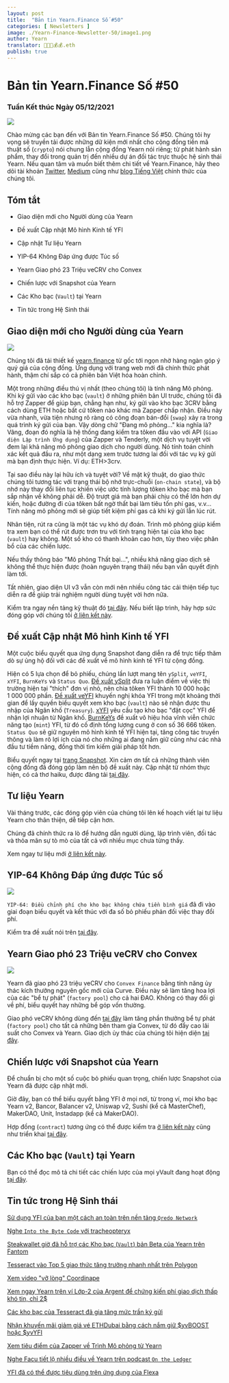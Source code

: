 ```yaml
---
layout: post
title:  "Bản tin Yearn.Finance Số #50"
categories: [ Newsletters ]
image: ./Yearn-Finance-Newsletter-50/image1.png
author: Yearn
translator: 🤖💵💵💰💰.eth
publish: true
---
```


# Bản tin Yearn.Finance Số #50

### Tuần Kết thúc Ngày 05/12/2021

![](image1.png)

Chào mừng các bạn đến với Bản tin Yearn.Finance Số #50. Chúng tôi hy vọng sẽ truyền tải được những dữ kiện mới nhất cho cộng đồng tiền mã thuật số (`crypto`) nói chung lẫn cộng đồng Yearn nói riêng; từ phát hành sản phẩm, thay đổi trong quản trị đến nhiều dự án đối tác trực thuộc hệ sinh thái Yearn. Nếu quan tâm và muốn biết thêm chi tiết về Yearn.Finance, hãy theo dõi tài khoản [Twitter](https://twitter.com/iearnfinance), [Medium](https://medium.com/iearn) cũng như [blog Tiếng Việt](https://vietnamese.blog.yearn.finance/) chính thức của chúng tôi.

## Tóm tắt

- Giao diện mới cho Người dùng của Yearn

- Đề xuất Cập nhật Mô hình Kinh tế YFI

- Cập nhật Tư liệu Yearn

- YIP-64 Không Đáp ứng được Túc số

- Yearn Giao phó 23&nbsp;Triệu veCRV cho Convex

- Chiến lược với Snapshot của Yearn

- Các Kho bạc (`Vault`) tại Yearn

- Tin tức trong Hệ Sinh thái


## Giao diện mới cho Người dùng của Yearn

![](image2.png)

Chúng tôi đã tái thiết kế [yearn.finance](https://yearn.finance/) từ gốc tới ngọn nhờ hàng ngàn góp ý quý giá của cộng đồng. Ứng dụng với trang web mới đã chính thức phát hành, thậm chí sắp có cả phiên bản Việt hóa hoàn chỉnh. 

Một trong những điều thú vị nhất (theo chúng tôi) là tính năng Mô phỏng. Khi ký gửi vào các kho bạc (`vault`) ở những phiên bản UI trước, chúng tôi đã hỗ trợ Zapper để giúp bạn, chẳng hạn như, ký gửi vào kho bạc 3CRV bằng cách dùng ETH hoặc bất cứ tôken nào khác mà Zapper chấp nhận. Điều này vừa nhanh, vừa tiện nhưng rõ ràng có công đoạn bán-đổi (`swap`) xảy ra trong quá trình ký gửi của bạn. Vậy dòng chữ "Đang mô phỏng..." kia nghĩa là? Vâng, đoạn đó nghĩa là hệ thống đang kiểm tra tôken đầu vào với API (`Giao diện Lập trình Ứng dụng`) của Zapper và Tenderly, một dịch vụ tuyệt vời đem lại khả năng mô phỏng giao dịch cho người dùng. Nó tính toán chính xác kết quả đầu ra, như một dạng xem trước tương lai đối với tác vụ ký gửi mà bạn định thực hiện. Ví dụ: ETH>3crv. 

Tại sao điều này lại hữu ích và tuyệt vời? Về mặt kỹ thuật, do giao thức chúng tôi tương tác với trạng thái bộ nhớ trực-chuỗi (`on-chain state`), và bộ nhớ này thay đổi liên tục khiến việc ước tính lượng tôken kho bạc mà bạn sắp nhận về không phải dễ. Độ trượt giá mà bạn phải chịu có thể lớn hơn dự kiến, hoặc đường đi của tôken bất ngờ thất bại làm tiêu tốn phí gas, v.v... Tính năng mô phỏng mới sẽ giúp tiết kiệm phí gas cả khi ký gửi lẫn lúc rút.

Nhân tiện, rút ra cũng là một tác vụ khó dự đoán. Trình mô phỏng giúp kiểm tra xem bạn có thể rút được trơn tru với tình trạng hiện tại của kho bạc (`vault`) hay không. Một số kho có thanh khoản cao hơn, tùy theo việc phân bổ của các chiến lược.

Nếu thấy thông báo "Mô phỏng Thất bại...", nhiều khả năng giao dịch sẽ không thể thực hiện được (hoàn nguyên trạng thái) nếu bạn vẫn quyết định làm tới.

Tất nhiên, giao diện UI v3 vẫn còn mới nên nhiều công tác cải thiện tiếp tục diễn ra để giúp trải nghiệm người dùng tuyệt vời hơn nữa.

Kiểm tra ngay nền tảng kỹ thuật đó [tại đây](https://medium.com/iearn/yearn-ui-v3-0-a194355bdb1f). Nếu biết lập trình, hãy hợp sức đóng góp với chúng tôi [ở liên kết này](https://github.com/yearn/yearn-finance-v3).

## Đề xuất Cập nhật Mô hình Kinh tế YFI

Một cuộc biểu quyết qua ứng dụng Snapshot đang diễn ra để trực tiếp thăm dò sự ủng hộ đối với các đề xuất về mô hình kinh tế YFI từ cộng đồng.

Hiện có 5 lựa chọn để bỏ phiếu, chúng lần lượt mang tên `ySplit`, `veYFI`, `xYFI`, `BurnKeYs` và `Status Quo`. [Đề xuất ySplit](https://docs.google.com/document/d/1dAWTkS_ZsXNy7mKKjOFUjILSlLsLz9KhGfLrwVu0GUg/edit) đưa ra luận điểm về việc thị trường hiện tại "thích" đơn vị nhỏ, nên chia tôken YFI thành 10&nbsp;000 hoặc 1&nbsp;000&nbsp;000 phần. [Đề xuất veYFI](https://docs.google.com/document/d/1hoi-IVccOB6iUJYzuApVbyjbQBx8-M0UuzZosb9wlWM/edit) khuyến nghị khóa YFI trong một khoảng thời gian để lấy quyền biểu quyết xem kho bạc (`vault`) nào sẽ nhận được thu nhập của Ngân khố (`Treasury`). [xYFI](https://docs.google.com/document/d/1ev16BXu3bDC8zMSBvHmxMWIeD82ptZck6SJAO5frV5g/edit) yêu cầu tạo kho bạc "đặt cọc" YFI để nhận lợi nhuận từ Ngân khố. [BurnKeYs](https://docs.google.com/document/d/1BqmRsfdfCIaCtNZULdhKqUJzpKdaHE1XOGQlVp2nuSc/edit) đề xuất vô hiệu hóa vĩnh viễn chức năng tạo (`mint`) YFI, từ đó cố định tổng lượng cung ở con số 36&nbsp;666 tôken. `Status Quo` sẽ giữ nguyên mô hình kinh tế YFI hiện tại, tăng công tác truyền thông và làm rõ lợi ích của nó cho những ai đang nắm giữ cũng như các nhà đầu tư tiềm năng, đồng thời tìm kiếm giải pháp tốt hơn.

Biểu quyết ngay tại [trang Snapshot](https://yearn.snapshot.page/#/proposal/0x783cb3d57dd59b2827f6a42967375f06504cc947ebaa3c0e495c7b29ffd47aea). Xin cảm ơn tất cả những thành viên cộng đồng đã đóng góp làm nên bộ đề xuất này. Cập nhật từ nhóm thực hiện, có cả thơ haiku, được đăng tải [tại đây](https://docs.google.com/document/d/1-YEfXqXgTm-qzhPRUKs5allfX1XqYUOYwr_49FApnLU/edit).

## Tư liệu Yearn

Vài tháng trước, các đóng góp viên của chúng tôi lên kế hoạch viết lại tư liệu Yearn cho thân thiện, dễ tiếp cận hơn.

Chúng đã chính thức ra lò để hướng dẫn người dùng, lập trình viên, đối tác và thỏa mãn sự tò mò của tất cả với nhiều mục chưa từng thấy.

Xem ngay tư liệu mới [ở liên kết này](https://docs.yearn.finance/).

## YIP-64 Không Đáp ứng được Túc số

![](image3.png)

`YIP-64: Điều chỉnh phí cho kho bạc không chứa tiền bình giá` đã đi vào giai đoạn biểu quyết và kết thúc với đa số bỏ phiếu phản đối việc thay đổi phí.

Kiểm tra đề xuất nói trên [tại đây](https://snapshot.org/#/ybaby.eth/proposal/0xfe7296601d199b89a8aa53f95d6243ef935d736bea2f13109979d8d5098017d2).

## Yearn Giao phó 23&nbsp;Triệu veCRV cho Convex

![](image4.png)

Yearn đã giao phó 23&nbsp;triệu veCRV cho `Convex Finance` bằng tính năng ủy thác kích thưởng nguyên gốc mới của Curve. Điều này sẽ làm tăng hoa lợi của các "bể tự phát" (`factory pool`) cho cả hai ĐAO. Không có thay đổi gì về phí, biểu quyết hay những bể góp vốn thường.

Giao phó veCRV không dùng đến [tại đây](https://convex-boost-delegation.vercel.app/) làm tăng phần thưởng bể tự phát (`factory pool`) cho tất cả những bên tham gia Convex, từ đó đẩy cao lãi suất cho Convex và Yearn. Giao dịch ủy thác của chúng tôi hiện diện [tại đây](https://etherscan.io/tx/0x4734c879b23c678cb97ba90591e16a14f1f7a2e0a7d71bfa67d2e7bb5d718e5f).

## Chiến lược với Snapshot của Yearn

Để chuẩn bị cho một số cuộc bỏ phiếu quan trọng, chiến lược Snapshot của Yearn đã được cập nhật mới.

Giờ đây, bạn có thể biểu quyết bằng YFI ở mọi nơi, từ trong ví, mọi kho bạc Yearn v2, Bancor, Balancer v2, Uniswap v2, Sushi (kể cả  MasterChef), MakerDAO, Unit, Instadapp (kể cả  MakerDAO).

Hợp đồng (`contract`) tương ứng có thể được kiểm tra [ở liên kết này](https://github.com/yearn/snapshot-strategy) cũng như triển khai [tại đây](https://etherscan.io/address/0xA79e803FffE9DA37477ddaFD7C6F3dbDCa1C566C#code).

## Các Kho bạc (`Vault`) tại Yearn

Bạn có thể đọc mô tả chi tiết các chiến lược của mọi yVault đang hoạt động [tại đây](https://medium.com/yearn-state-of-the-vaults/the-vaults-at-yearn-9237905ffed3).

## Tin tức trong Hệ Sinh thái

[Sử dụng YFI của bạn một cách an toàn trên nền tảng `Qredo Network`](https://twitter.com/QredoNetwork/status/1461031928564436994)

[Nghe `Into the Byte Code` với tracheopteryx](https://twitter.com/benmercerdev/status/1464347991674863626?s=21)

[Steakwallet giờ đã hỗ trợ các Kho bạc (`Vault`) bản Beta của Yearn trên Fantom](https://twitter.com/steakwallet/status/1463623834389602311?s=21)

[Tesseract vào Top&nbsp;5 giao thức tăng trưởng nhanh nhất trên Polygon](https://twitter.com/marketducky/status/1461734313636945926?s=21)

[Xem video "vỡ lòng" Coordinape](https://twitter.com/coordinape/status/1460591450413015043?s=21)

[Xem ngay Yearn trên ví Lớp-2 của Argent để chứng kiến phí giao dịch thấp khó tin, chỉ 2$](https://twitter.com/argentHQ/status/1468934923264401419)

[Các kho bạc của Tesseract đã gia tăng mức trần ký gửi](https://twitter.com/tesseract_fi/status/1468217220966801413)

[Nhận khuyến mãi giảm giá vé ETHDubai bằng cách nắm giữ $yvBOOST hoặc $yvYFI](https://twitter.com/ETHDubaiConf/status/1467068791456923648)

[Xem tiêu điểm của Zapper về Trình Mô phỏng từ Yearn](https://twitter.com/zapper_fi/status/1466447565302517765)

[Nghe Facu tiết lộ nhiều điều về Yearn trên podcast `On the Ledger`](https://twitter.com/Ledger/status/1465678701635506185)

[YFI đã có thể được tiêu dùng trên ứng dụng của Flexa](https://twitter.com/FlexaHQ/status/1469092114038415364)

